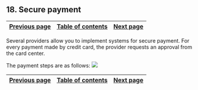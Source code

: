 
## 18. Secure payment
			

| [Previous page](../Concepts_WB/1410087475.md) | [Table of contents](../Concepts_WB/1410087102.md) | [Next page](../Concepts_WB/1410087477.md) |
| --- | --- | --- |



<a name="NOTE1"></a>
<a name="NOTE1_1"></a>
Several providers allow you to implement systems for secure payment. For every payment made by credit card, the provider requests an approval from the card center.

The payment steps are as follows:
![](https://doc.pcsoft.fr/en-US/images/image.awp?langid=3&name=P8-Paiement%20securise%20-%20complet.gif)


| [Previous page](../Concepts_WB/1410087475.md) | [Table of contents](../Concepts_WB/1410087102.md) | [Next page](../Concepts_WB/1410087477.md) |
| --- | --- | --- |




